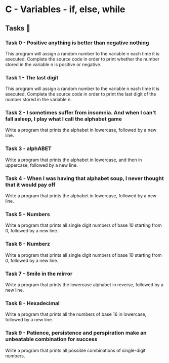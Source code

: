 # C - Variables - if, else, while

## Tasks 📝
### Task 0 - Positive anything is better than negative nothing
This program will assign a random number to the variable n each time it is executed.
Complete the source code in order to print whether the number stored in the variable n is positive or negative.
### Task 1 - The last digit
This program will assign a random number to the variable n each time it is executed.
Complete the source code in order to print the last digit of the number stored in the variable n.
### Task 2 - I sometimes suffer from insomnia. And when I can't fall asleep, I play what I call the alphabet game
Write a program that prints the alphabet in lowercase, followed by a new line.
### Task 3 - alphABET
Write a program that prints the alphabet in lowercase, and then in uppercase, followed by a new line.
### Task 4 - When I was having that alphabet soup, I never thought that it would pay off
Write a program that prints the alphabet in lowercase, followed by a new line.
### Task 5 - Numbers
Write a program that prints all single digit numbers of base 10 starting from 0, followed by a new line.
### Task 6 - Numberz
Write a program that prints all single digit numbers of base 10 starting from 0, followed by a new line.
### Task 7 - Smile in the mirror
Write a program that prints the lowercase alphabet in reverse, followed by a new line.
### Task 8 - Hexadecimal
Write a program that prints all the numbers of base 16 in lowercase, followed by a new line.
### Task 9 - Patience, persistence and perspiration make an unbeatable combination for success
Write a program that prints all possible combinations of single-digit numbers.
